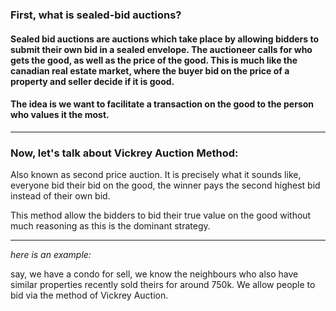 ### First, what is sealed-bid auctions?
#### Sealed bid auctions are auctions which take place by allowing bidders to submit their own bid in a sealed envelope. The auctioneer calls for who gets the good, as well as the price of the good. This is much like the canadian real estate market, where the buyer bid on the price of a property and seller decide if it is good.

#### The idea is we want to facilitate a transaction on the good to the person who values it the most.

---

### Now, let's talk about Vickrey Auction Method:
Also known as second price auction. It is precisely what it sounds like, everyone bid their bid on the good, the winner pays the second highest bid instead of their own bid.

This method allow the bidders to bid their true value on the good without much reasoning as this is the dominant strategy. 

---

_here is an example:_

say, we have a condo for sell, we know the neighbours who also have similar properties recently sold theirs for around 750k. We allow people to bid via the method of Vickrey Auction.





